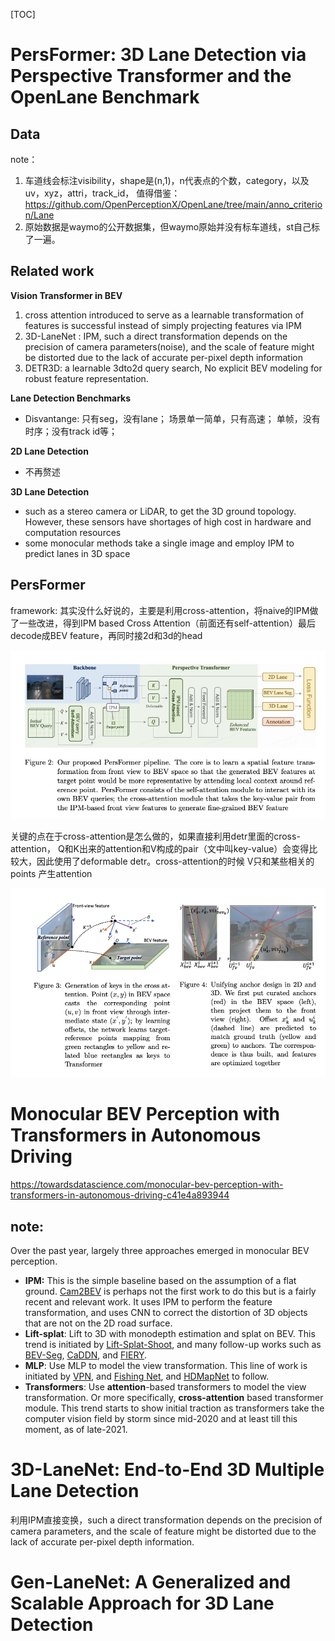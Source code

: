 

[TOC]



# PersFormer: 3D Lane Detection via Perspective Transformer and the OpenLane Benchmark

## Data

note：

1.  车道线会标注visibility，shape是(n,1)，n代表点的个数，category，以及uv，xyz，attri，track_id， 值得借鉴：https://github.com/OpenPerceptionX/OpenLane/tree/main/anno_criterion/Lane
2.  原始数据是waymo的公开数据集，但waymo原始并没有标车道线，st自己标了一遍。



## Related work

**Vision Transformer in BEV**

1.  cross attention introduced to serve as a learnable transformation of features is successful instead of simply projecting features via IPM
2.  3D-LaneNet : IPM, such a direct transformation depends on the precision of camera parameters(noise), and the scale of feature might be distorted due to the lack of accurate per-pixel depth information
3.  DETR3D: a learnable 3dto2d query search, No explicit BEV modeling for robust feature representation. 

**Lane Detection Benchmarks**

*   Disvantange: 只有seg，没有lane； 场景单一简单，只有高速； 单帧，没有时序；没有track id等；

**2D Lane Detection**

*   不再赘述

**3D Lane Detection**

*   such as a stereo camera or LiDAR, to get the 3D ground topology. However, these sensors have shortages of high cost in hardware and computation resources
*   some monocular methods take a single image and employ IPM to predict lanes in 3D space



## PersFormer

framework: 其实没什么好说的，主要是利用cross-attention，将naive的IPM做了一些改进，得到IPM based Cross Attention（前面还有self-attention）最后decode成BEV feature，再同时接2d和3d的head

![截屏2022-04-07 15.03.24](../../material/%E6%88%AA%E5%B1%8F2022-04-07%2015.03.24.png)

关键的点在于cross-attention是怎么做的，如果直接利用detr里面的cross-attention， Q和K出来的attention和V构成的pair（文中叫key-value）会变得比较大，因此使用了deformable detr。cross-attention的时候 V只和某些相关的points 产生attention

![截屏2022-04-07 15.03.32](../../material/%E6%88%AA%E5%B1%8F2022-04-07%2015.03.32.png)



# Monocular BEV Perception with Transformers in Autonomous Driving

https://towardsdatascience.com/monocular-bev-perception-with-transformers-in-autonomous-driving-c41e4a893944

## note:

Over the past year, largely three approaches emerged in monocular BEV perception.

-   **IPM:** This is the simple baseline based on the assumption of a flat ground. [Cam2BEV](https://arxiv.org/abs/2005.04078) is perhaps not the first work to do this but is a fairly recent and relevant work. It uses IPM to perform the feature transformation, and uses CNN to correct the distortion of 3D objects that are not on the 2D road surface.
-   **Lift-splat**: Lift to 3D with monodepth estimation and splat on BEV. This trend is initiated by [Lift-Splat-Shoot](https://arxiv.org/abs/2008.05711), and many follow-up works such as [BEV-Seg](https://arxiv.org/abs/2006.11436), [CaDDN](https://arxiv.org/abs/2103.01100), and [FIERY](https://arxiv.org/abs/2104.10490).
-   **MLP**: Use MLP to model the view transformation. This line of work is initiated by [VPN](https://arxiv.org/abs/1906.03560), and [Fishing Net](https://arxiv.org/abs/2006.09917), and [HDMapNet](https://arxiv.org/abs/2107.06307) to follow.
-   **Transformers**: Use **attention**-based transformers to model the view transformation. Or more specifically, **cross-attention** based transformer module. This trend starts to show initial traction as transformers take the computer vision field by storm since mid-2020 and at least till this moment, as of late-2021.

# 3D-LaneNet: End-to-End 3D Multiple Lane Detection

利用IPM直接变换，such a direct transformation depends on the precision of camera parameters, and the scale of feature might be distorted due to the lack of accurate per-pixel depth information.



# Gen-LaneNet: A Generalized and Scalable Approach for 3D Lane Detection

